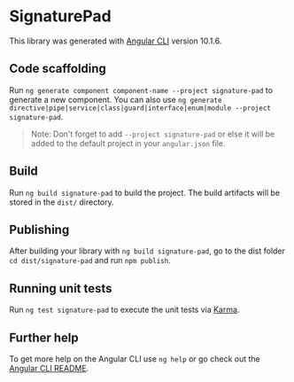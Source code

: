 # SignaturePad

This library was generated with [Angular CLI](https://github.com/angular/angular-cli) version 10.1.6.

## Code scaffolding

Run `ng generate component component-name --project signature-pad` to generate a new component. You can also use `ng generate directive|pipe|service|class|guard|interface|enum|module --project signature-pad`.
> Note: Don't forget to add `--project signature-pad` or else it will be added to the default project in your `angular.json` file. 

## Build

Run `ng build signature-pad` to build the project. The build artifacts will be stored in the `dist/` directory.

## Publishing

After building your library with `ng build signature-pad`, go to the dist folder `cd dist/signature-pad` and run `npm publish`.

## Running unit tests

Run `ng test signature-pad` to execute the unit tests via [Karma](https://karma-runner.github.io).

## Further help

To get more help on the Angular CLI use `ng help` or go check out the [Angular CLI README](https://github.com/angular/angular-cli/blob/master/README.md).
